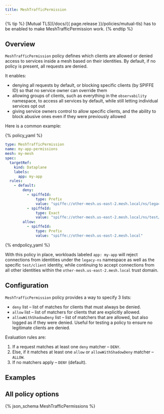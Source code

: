 ```yaml
---
title: MeshTrafficPermission
---
```


{% tip %}
[Mutual TLS](/docs/{{ page.release }}/policies/mutual-tls) has to be enabled to make MeshTrafficPermission work.
{% endtip %}

## Overview

`MeshTrafficPermission` policy defines which clients are allowed or denied access to services inside a mesh based on their identities.
By default, if no policy is present, all requests are denied.

It enables:

* denying all requests by default, or blocking specific clients (by SPIFFE ID)
  so that no service owner can override them
* allowing groups of clients, such as everything in the `observability` namespace,
  to access all services by default, while still letting individual services opt out
* giving service owners control to allow specific clients, and the ability to block abusive ones
  even if they were previously allowed

Here is a common example:

{% policy_yaml %}
```yaml
type: MeshTrafficPermission
name: my-app-permissions
mesh: my-mesh
spec:
  targetRef:
    kind: Dataplane
    labels:
      app: my-app
  rules:
    - default:
        deny:
          - spiffeId:
              type: Prefix
              value: "spiffe://other-mesh.us-east-2.mesh.local/ns/legacy-ns"
          - spiffeId:
              type: Exact
              value: "spiffe://other-mesh.us-east-2.mesh.local/ns/test/sa/client"
        allow:
          - spiffeId:
              type: Prefix
              value: "spiffe://other-mesh.us-east-2.mesh.local"
```
{% endpolicy_yaml %}

With this policy in place, workloads labeled `app: my-app` will reject connections from identities under the `legacy-ns` namespace
as well as the specific `test/client` identity, while continuing to accept connections from all other identities within the `other-mesh.us-east-2.mesh.local` trust domain.

## Configuration

`MeshTrafficPermission` policy provides a way to specify 3 lists:

* `deny` list – list of matches for clients that must always be denied.
* `allow` list – list of matchers for clients that are explicitly allowed.
* `allowWithShadowDeny` list – list of matchers that are allowed, but also logged as if they were denied.
Useful for testing a policy to ensure no legitimate clients are denied.

Evaluation rules are:

1. If a request matches at least one `deny` matcher – `DENY`.
2. Else, if it matches at least one `allow` or `allowWithShadowDeny` matcher – `ALLOW`.
3. If no matchers apply – `DENY` (default).

## Examples

## All policy options

{% json_schema MeshTrafficPermissions %}
